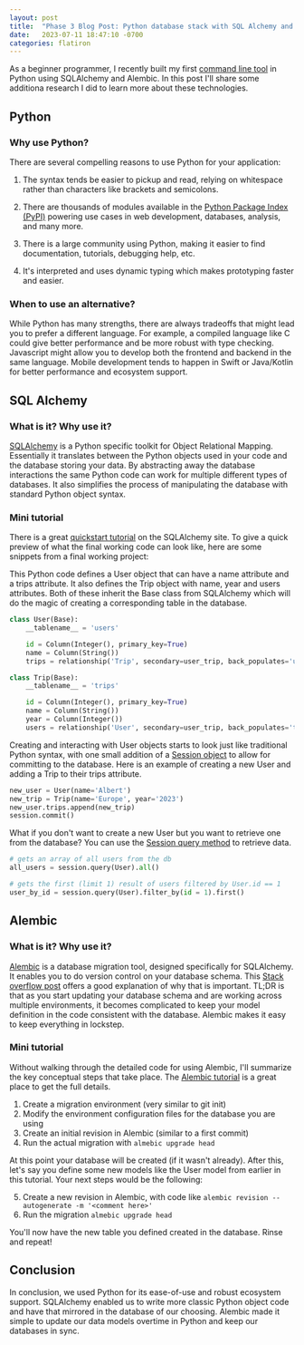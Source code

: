 ```yaml
---
layout: post
title:  "Phase 3 Blog Post: Python database stack with SQL Alchemy and Alembic"
date:   2023-07-11 18:47:10 -0700
categories: flatiron
---
```


As a beginner programmer, I recently built my first [command line tool](https://github.com/rendely/phase-3-project-CLI) in Python using SQLAlchemy and Alembic. <!--more--> In this post I'll share some additiona research I did to learn more about these technologies.

## Python

### Why use Python?

There are several compelling reasons to use Python for your application:

1. The syntax tends be easier to pickup and read, relying on whitespace rather than characters like brackets and semicolons.

2. There are thousands of modules available in the [Python Package Index (PyPI)](https://pypi.org/) powering use cases in web development, databases, analysis, and many more.

3. There is a large community using Python, making it easier to find documentation, tutorials, debugging help, etc.

4. It's interpreted and uses dynamic typing which makes prototyping faster and easier.

### When to use an alternative?

While Python has many strengths, there are always tradeoffs that might lead you to prefer a different language. For example, a compiled language like C could give better performance and be more robust with type checking. Javascript might allow you to develop both the frontend and backend in the same language. Mobile development tends to happen in Swift or Java/Kotlin for better performance and ecosystem support.

## SQL Alchemy

### What is it? Why use it?

[SQLAlchemy](https://www.sqlalchemy.org/) is a Python specific toolkit for Object Relational Mapping. Essentially it translates between the Python objects used in your code and the database storing your data. By abstracting away the database interactions the same Python code can work for multiple different types of databases. It also simplifies the process of manipulating the database with standard Python object syntax.

### Mini tutorial

There is a great [quickstart tutorial](https://docs.sqlalchemy.org/en/20/orm/quickstart.html) on the SQLAlchemy site. To give a quick preview of what the final working code can look like, here are some snippets from a final working project:

This Python code defines a User object that can have a name attribute and a trips attribute. It also defines the Trip object with name, year and users attributes. Both of these inherit the Base class from SQLAlchemy which will do the magic of creating a corresponding table in the database.

```python
class User(Base):
    __tablename__ = 'users'

    id = Column(Integer(), primary_key=True)
    name = Column(String())
    trips = relationship('Trip', secondary=user_trip, back_populates='users')

class Trip(Base):
    __tablename__ = 'trips'

    id = Column(Integer(), primary_key=True)
    name = Column(String())
    year = Column(Integer())
    users = relationship('User', secondary=user_trip, back_populates='trips')
```

Creating and interacting with User objects starts to look just like traditional Python syntax, with one small addition of a [Session object](https://docs.sqlalchemy.org/en/20/orm/session_basics.html) to allow for committing to the database. Here is an example of creating a new User and adding a Trip to their trips attribute.

```python
new_user = User(name='Albert')
new_trip = Trip(name='Europe', year='2023')
new_user.trips.append(new_trip) 
session.commit()
```

What if you don't want to create a new User but you want to retrieve one from the database? You can use the [Session query method](https://docs.sqlalchemy.org/en/14/orm/query.html) to retrieve data.

```python
# gets an array of all users from the db
all_users = session.query(User).all()

# gets the first (limit 1) result of users filtered by User.id == 1
user_by_id = session.query(User).filter_by(id = 1).first()
```

## Alembic

### What is it? Why use it?

[Alembic](https://alembic.sqlalchemy.org/en/latest/) is a database migration tool, designed specifically for SQLAlchemy. It enables you to do version control on your database schema. This [Stack overflow post](https://stackoverflow.com/questions/30425214/what-is-the-difference-between-creating-db-tables-using-alembic-and-defining-mod) offers a good explanation of why that is important. TL;DR is that as you start updating your database schema and are working across multiple environments, it becomes complicated to keep your model definition in the code consistent with the database. Alembic makes it easy to keep everything in lockstep.

### Mini tutorial

Without walking through the detailed code for using Alembic, I'll summarize the key conceptual steps that take place. The [Alembic tutorial](https://alembic.sqlalchemy.org/en/latest/tutorial.html) is a great place to get the full details.

1. Create a migration environment (very similar to git init)
2. Modify the environment configuration files for the database you are using
3. Create an initial revision in Alembic (similar to a first commit)
4. Run the actual migration with `almebic upgrade head`

At this point your database will be created (if it wasn't already). After this, let's say you define some new models like the User model from earlier in this tutorial. Your next steps would be the following:

5. Create a new revision in Alembic, with code like `alembic revision --autogenerate -m '<comment here>'`
6. Run the migration `almebic upgrade head`

You'll now have the new table you defined created in the database. Rinse and repeat!

## Conclusion

In conclusion, we used Python for its ease-of-use and robust ecosystem support. SQLAlchemy enabled us to write more classic Python object code and have that mirrored in the database of our choosing. Alembic made it simple to update our data models overtime in Python and keep our databases in sync.
